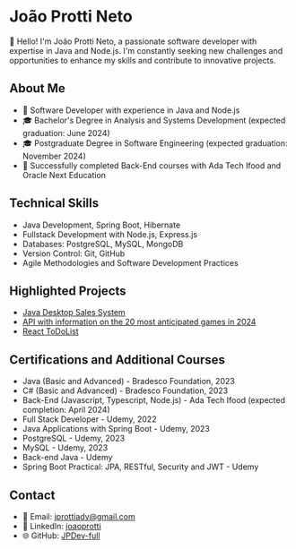 # João Protti Neto

👋 Hello! I'm João Protti Neto, a passionate software developer with expertise in Java and Node.js. I'm constantly seeking new challenges and opportunities to enhance my skills and contribute to innovative projects.

## About Me

- 💼 Software Developer with experience in Java and Node.js
- 🎓 Bachelor's Degree in Analysis and Systems Development (expected graduation: June 2024)
- 🎓 Postgraduate Degree in Software Engineering (expected graduation: November 2024)
- 🏅 Successfully completed Back-End courses with Ada Tech Ifood and Oracle Next Education

## Technical Skills

- Java Development, Spring Boot, Hibernate
- Fullstack Development with Node.js, Express.js
- Databases: PostgreSQL, MySQL, MongoDB
- Version Control: Git, GitHub
- Agile Methodologies and Software Development Practices

## Highlighted Projects

- [Java Desktop Sales System](https://github.com/JPDev-full/SistemaVendas)
- [API with information on the 20 most anticipated games in 2024](https://github.com/JPDev-full/API_Games)
- [React ToDoList](https://github.com/JPDev-full/ToDoList_React)

## Certifications and Additional Courses

- Java (Basic and Advanced) - Bradesco Foundation, 2023
- C# (Basic and Advanced) - Bradesco Foundation, 2023
- Back-End (Javascript, Typescript, Node.js) - Ada Tech Ifood (expected completion: April 2024)
- Full Stack Developer - Udemy, 2022
- Java Applications with Spring Boot - Udemy, 2023
- PostgreSQL - Udemy, 2023
- MySQL - Udemy, 2023
- Back-end Java - Udemy
- Spring Boot Practical: JPA, RESTful, Security and JWT - Udemy

## Contact

- 📧 Email: jprottiadv@gmail.com
- 💼 LinkedIn: [joaoprotti](https://www.linkedin.com/in/joaoprotti/)
- 🌐 GitHub: [JPDev-full](https://github.com/JPDev-full)

